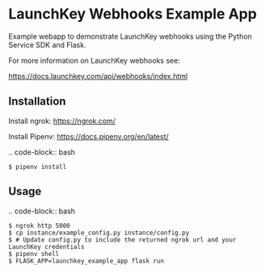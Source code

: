 LaunchKey Webhooks Example App
==============================

Example webapp to demonstrate LaunchKey webhooks using 
the Python Service SDK and Flask.

For more information on LaunchKey webhooks see:

https://docs.launchkey.com/api/webhooks/index.html


Installation
------------

Install ngrok: https://ngrok.com/

Install Pipenv: https://docs.pipenv.org/en/latest/

.. code-block:: bash
    
    $ pipenv install

Usage
-----

.. code-block:: bash
    
    $ ngrok http 5000
    $ cp instance/example_config.py instance/config.py
    $ # Update config.py to include the returned ngrok url and your LaunchKey credentials
    $ pipenv shell
    $ FLASK_APP=launchkey_example_app flask run
